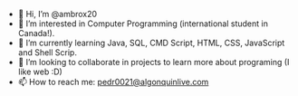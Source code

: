 - 👋 Hi, I’m @ambrox20
- 👀 I’m interested in Computer Programming (international student in Canada!).
- 🌱 I’m currently learning Java, SQL, CMD Script, HTML, CSS, JavaScript and Shell Scrip.
- 💞️ I’m looking to collaborate in projects to learn more about programing (I like web :D)
- 📫 How to reach me: pedr0021@algonquinlive.com

<!---
ambrox20/ambrox20 is a ✨ special ✨ repository because its `README.md` (this file) appears on your GitHub profile.
You can click the Preview link to take a look at your changes.
--->
